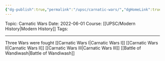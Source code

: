 ```yaml
---
{"dg-publish":true,"permalink":"/upsc/carnatic-wars/","dgHomeLink":true,"dgPassFrontmatter":false}
---
```


Topic: Carnatic Wars
Date: 2022-06-01
Course: [[UPSC/Modern History|Modern History]]
Tags: 

---



Three Wars were fought
[[Carnatic Wars I|Carnatic Wars I]]
[[Carnatic Wars II|Carnatic Wars II]]
[[Carnatic Wars III|Carnatic Wars III]]
[[Battle of Wandiwash|Battle of Wandiwash]]
